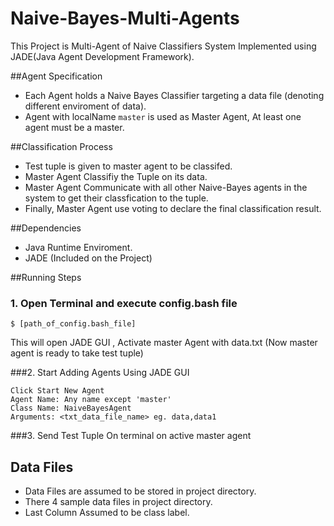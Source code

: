 # Naive-Bayes-Multi-Agents
This Project is Multi-Agent of Naive Classifiers System Implemented using JADE(Java Agent Development Framework).

##Agent Specification
- Each Agent holds a Naive Bayes Classifier targeting a data file (denoting different enviroment of data).
- Agent with localName `master` is used as Master Agent, At least one agent must be a master.

##Classification Process
- Test tuple is given to master agent to be classifed.
- Master Agent Classifiy the Tuple on its data.
- Master Agent Communicate with all other Naive-Bayes agents in the system to get their classfication to the tuple.
- Finally, Master Agent use voting to declare the final classification result.

##Dependencies
- Java Runtime Enviroment.
- JADE (Included on the Project)

##Running Steps
### 1. Open Terminal and execute config.bash file
```
$ [path_of_config.bash_file]
```
This will open JADE GUI , Activate master Agent with data.txt (Now master agent is ready to take test tuple)

###2. Start Adding Agents Using JADE GUI
```
Click Start New Agent
Agent Name: Any name except 'master'
Class Name: NaiveBayesAgent
Arguments: <txt_data_file_name> eg. data,data1
```

###3. Send Test Tuple On terminal on active master agent

## Data Files
- Data Files are assumed to be stored in project directory.
- There 4 sample data files in project directory.
- Last Column Assumed to be class label.
